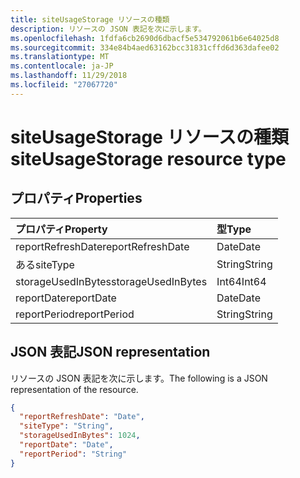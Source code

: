 ```yaml
---
title: siteUsageStorage リソースの種類
description: リソースの JSON 表記を次に示します。
ms.openlocfilehash: 1fdfa6cb2690d6dbacf5e534792061b6e64025d8
ms.sourcegitcommit: 334e84b4aed63162bcc31831cffd6d363dafee02
ms.translationtype: MT
ms.contentlocale: ja-JP
ms.lasthandoff: 11/29/2018
ms.locfileid: "27067720"
---
```

# <a name="siteusagestorage-resource-type"></a><span data-ttu-id="14614-103">siteUsageStorage リソースの種類</span><span class="sxs-lookup"><span data-stu-id="14614-103">siteUsageStorage resource type</span></span>

## <a name="properties"></a><span data-ttu-id="14614-104">プロパティ</span><span class="sxs-lookup"><span data-stu-id="14614-104">Properties</span></span>

| <span data-ttu-id="14614-105">プロパティ</span><span class="sxs-lookup"><span data-stu-id="14614-105">Property</span></span>           | <span data-ttu-id="14614-106">型</span><span class="sxs-lookup"><span data-stu-id="14614-106">Type</span></span>   |
| :----------------- | :----- |
| <span data-ttu-id="14614-107">reportRefreshDate</span><span class="sxs-lookup"><span data-stu-id="14614-107">reportRefreshDate</span></span>  | <span data-ttu-id="14614-108">Date</span><span class="sxs-lookup"><span data-stu-id="14614-108">Date</span></span>   |
| <span data-ttu-id="14614-109">ある</span><span class="sxs-lookup"><span data-stu-id="14614-109">siteType</span></span>           | <span data-ttu-id="14614-110">String</span><span class="sxs-lookup"><span data-stu-id="14614-110">String</span></span> |
| <span data-ttu-id="14614-111">storageUsedInBytes</span><span class="sxs-lookup"><span data-stu-id="14614-111">storageUsedInBytes</span></span> | <span data-ttu-id="14614-112">Int64</span><span class="sxs-lookup"><span data-stu-id="14614-112">Int64</span></span>  |
| <span data-ttu-id="14614-113">reportDate</span><span class="sxs-lookup"><span data-stu-id="14614-113">reportDate</span></span>         | <span data-ttu-id="14614-114">Date</span><span class="sxs-lookup"><span data-stu-id="14614-114">Date</span></span>   |
| <span data-ttu-id="14614-115">reportPeriod</span><span class="sxs-lookup"><span data-stu-id="14614-115">reportPeriod</span></span>       | <span data-ttu-id="14614-116">String</span><span class="sxs-lookup"><span data-stu-id="14614-116">String</span></span> |

## <a name="json-representation"></a><span data-ttu-id="14614-117">JSON 表記</span><span class="sxs-lookup"><span data-stu-id="14614-117">JSON representation</span></span>

<span data-ttu-id="14614-118">リソースの JSON 表記を次に示します。</span><span class="sxs-lookup"><span data-stu-id="14614-118">The following is a JSON representation of the resource.</span></span>

<!-- {
  "blockType": "resource",
  "@odata.type": "microsoft.graph.siteUsageStorage"
} -->

```json
{
  "reportRefreshDate": "Date", 
  "siteType": "String", 
  "storageUsedInBytes": 1024, 
  "reportDate": "Date", 
  "reportPeriod": "String"
}
```
